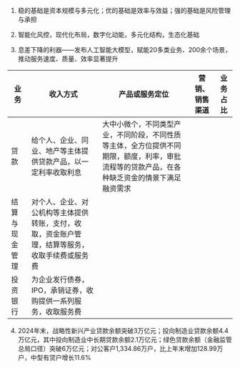 1. 稳的基础是资本规模与多元化；优的基础是效率与效益；强的基础是风险管理与承担

2. 智能化风控，现代化布局，数字化动能，多元化结构，生态化基础
3. 息差下降的利器——发布人工智能大模型，赋能20多类业务、200余个场景，推动服务速度、质量、效率显著提升


| 业务      | 收入方式                                            | 产品或服务定位                                                                | 营销、销售渠道 | 业务占比 |
| ------- | ----------------------------------------------- | ---------------------------------------------------------------------- | ------- | ---- |
| 贷款      | 给个人、企业、同业、地产等主体提供贷款产品，以一定利率收取利息                 | 大中小微个，不同类型产业，不同阶段，不同性质等主体，全方位提供不同期限，额度，利率，审批流程等的贷款产品，在各种缺乏资金的情景下满足融资需求 |         |      |
| 结算与现金管理 | 对个人、企业、对公机构等主体提供转账，支付，收取，资金账户管理，结算等服务，收取手续费或服务费 |                                                                        |         |      |
| 投资银行    | 为企业发行债券，IPO，承销证券，收购提供一系列服务，收取服务费                |                                                                        |         |      |

4. 2024年末，战略性新兴产业贷款余额突破3万亿元；投向制造业贷款余额4.4万亿元，其中投向制造业中长期贷款余额2.1万亿元；绿色贷款余额（金融监管总局口径）突破6万亿元；对公客户1,334.86万户，比上年末增加128.99万户，中型有贷户增长11.6%